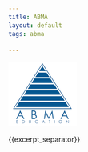 ```yaml
---
title: ABMA
layout: default
tags: abma

---
```

![alt text](/img/acc/abma-logo.jpg "") 

{{excerpt_separator}}

